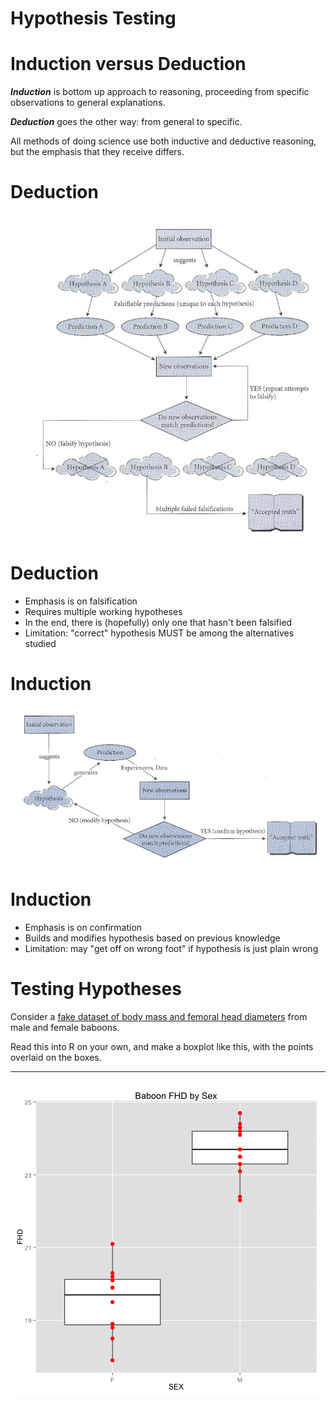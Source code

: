 Hypothesis Testing
========================================================


Induction versus Deduction
========================================================

***Induction*** is bottom up approach to reasoning, proceeding from specific observations to general explanations.  

***Deduction*** goes the other way: from general to specific. 

All methods of doing science use both inductive and deductive reasoning, but the emphasis that they receive differs. 

Deduction
========================================================

![hypotheticodeductive](hypothetico_deductive.png)

Deduction 
==============

*  Emphasis is on falsification
*  Requires multiple working hypotheses
*  In the end, there is (hopefully) only one that hasn't been falsified
*  Limitation: "correct" hypothesis MUST be among the alternatives studied


Induction
========================================================

![Induction](inductive.png)


Induction
========================================================


*  Emphasis is on confirmation
*  Builds and modifies hypothesis based on previous knowledge
*  Limitation: may "get off on wrong foot" if hypothesis is just plain wrong


Testing Hypotheses
================

Consider a [fake dataset of body mass and femoral head diameters](datasets/baboons.txt) from male and female baboons. 

<span class="mega-octicon octicon-puzzle"></span> Read this into R on your own, and make a boxplot like this, with the points overlaid on the boxes. 

***

![plot of chunk unnamed-chunk-1](Hypothesis_Testing-figure/unnamed-chunk-1-1.png) 






[xkcd]: frequentists_vs_bayesians.png
[errors]: typeItype2.jpg
[inductive]: inductive.png
[hypothetico]: hypothetico_deductive.png
